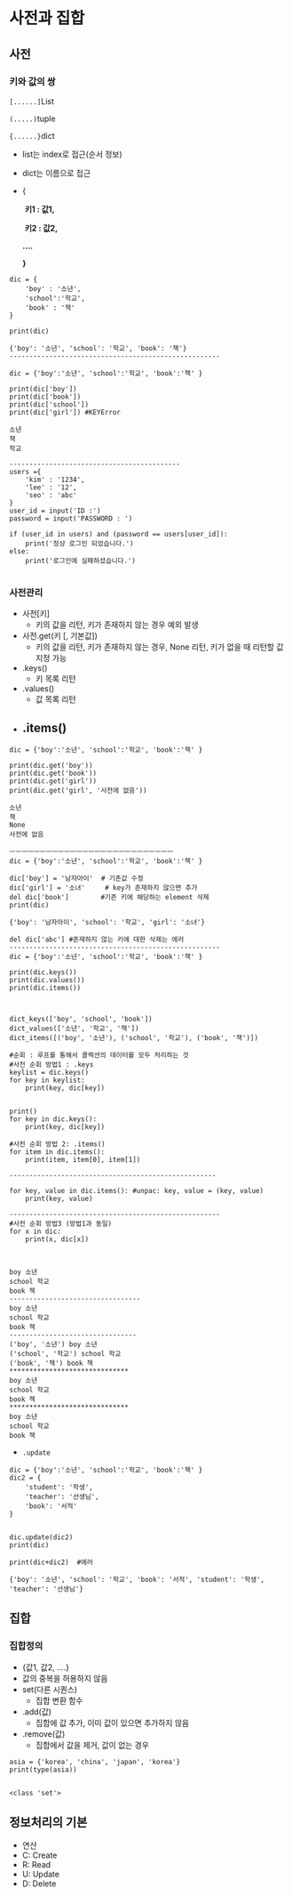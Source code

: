 # 사전과 집합

## 사전

### 키와 값의 쌍

`[......]`List

`(.....)`tuple

`{......}`dict

- list는 index로 접근(순서 정보)	
- dict는 이름으로 접근

- {

  ​	**키1 : 값1,**

  ​	**키2 : 값2,**

  **....**

  **}**

```
dic = {
    'boy' : '소년',
    'school':'학교',
    'book' : '책'
}

print(dic)

{'boy': '소년', 'school': '학교', 'book': '책'}
-----------------------------------------------------

dic = {'boy':'소년', 'school':'학교', 'book':'책' }

print(dic['boy'])
print(dic['book'])
print(dic['school'])
print(dic['girl']) #KEYError

소년
책
학교

-------------------------------------------
users ={
    'kim' : '1234',
    'lee' : '12',
    'seo' : 'abc'
}
user_id = input('ID :')
password = input('PASSWORD : ')

if (user_id in users) and (password == users[user_id]):
    print('정상 로그인 되었습니다.')
else:
    print('로그인에 실패하셨습니다.')
    
```

### 	사전관리

- 사전[키]
  - 키의 값을 리턴, 키가 존재하지 않는 경우 예외 발생
- 사전.get(키 [, 기본값])
  - 키의 값을 리턴, 키가 존재하지 않는 경우, None 리턴, 키가 없을 때 리턴할 값 지정 가능
- .keys()
  - 키 목록 리턴
- .values()
  - 값 목록 리턴
- .items()
  - 

~~~
dic = {'boy':'소년', 'school':'학교', 'book':'책' }

print(dic.get('boy'))
print(dic.get('book'))
print(dic.get('girl'))
print(dic.get('girl', '사전에 없음'))

소년
책
None
사전에 없음

ㅡㅡㅡㅡㅡㅡㅡㅡㅡㅡㅡㅡㅡㅡㅡㅡㅡㅡㅡㅡㅡㅡㅡㅡㅡㅡㅡ
dic = {'boy':'소년', 'school':'학교', 'book':'책' }

dic['boy'] = '남자아이'  # 기존값 수정
dic['girl'] = '소녀'     # key가 존재하지 않으면 추가
del dic['book']        #기존 키에 해당하는 element 삭제  
print(dic)

{'boy': '남자아이', 'school': '학교', 'girl': '소녀'} 

del dic['abc'] #존재하지 않는 키에 대한 삭제는 에러
-----------------------------------------------------
dic = {'boy':'소년', 'school':'학교', 'book':'책' }

print(dic.keys())
print(dic.values())
print(dic.items())



dict_keys(['boy', 'school', 'book'])
dict_values(['소년', '학교', '책'])
dict_items([('boy', '소년'), ('school', '학교'), ('book', '책')])
~~~

```
#순회 : 루프를 통해서 콜렉션의 데이터를 모두 처리하는 것
#사전 순회 방법1 : .keys
keylist = dic.keys()
for key in keylist:
    print(key, dic[key])


print()
for key in dic.keys():
    print(key, dic[key])

#사전 순회 방법 2: .items()
for item in dic.items():
    print(item, item[0], item[1])

----------------------------------------------------

for key, value in dic.items(): #unpac: key, value = (key, value)
    print(key, value)

-----------------------------------------------------
#사전 순회 방법3 (방법1과 동일)
for x in dic:
    print(x, dic[x])
    


boy 소년
school 학교
book 책
---------------------------------
boy 소년
school 학교
book 책
--------------------------------
('boy', '소년') boy 소년
('school', '학교') school 학교
('book', '책') book 책
******************************
boy 소년
school 학교
book 책
******************************
boy 소년
school 학교
book 책
```

- `.update`

```
dic = {'boy':'소년', 'school':'학교', 'book':'책' }
dic2 = {
    'student': '학생',
    'teacher': '선생님',
    'book': '서적'
}


dic.update(dic2)
print(dic)

print(dic+dic2)  #에러

{'boy': '소년', 'school': '학교', 'book': '서적', 'student': '학생', 'teacher': '선생님'}
```



## 집합

### 집합정의

- {값1, 값2, ....}
- 값의 중복을 허용하지 않음
- set(다른 시퀀스)
  - 집합 변환 함수
- .add(값)
  - 집합에 값 추가, 이미 값이 있으면 추가하지 않음
- .remove(값)
  - 집합에서 값을 제거, 값이 없는 경우 

```
asia = {'korea', 'china', 'japan', 'korea'}
print(type(asia))


<class 'set'>
```



## 정보처리의 기본 

- 연산
- C: Create
- R: Read
- U: Update
- D: Delete

